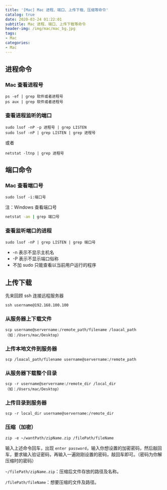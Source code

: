 ```yaml
---
title: '[Mac] Mac 进程、端口、上传下载、压缩等命令'
catalog: true
date: 2020-03-24 01:22:01
subtitle: Mac 进程、端口、上传下载等命令
header-img: /img/mac/mac_bg.jpg
tags:
- Mac
categories:
- Mac
---
```


## 进程命令
### Mac 查看进程号
```shell
ps -ef | grep 软件或者进程号
ps aux | grep 软件或者进程号
```

### 查看进程监听的端口
```shell
sudo lsof -nP -p 进程号 | grep LISTEN
sudo lsof -nP | grep LISTEN | grep 进程号
```
或者
```shell
netstat -ltnp | grep 进程号
```

## 端口命令
### Mac 查看端口号
```shell
sudo lsof -i:端口号
```
注：Windows 查看端口号
```cmd
netstat -an | grep 端口号
```

### 查看监听端口的进程
```shell
sudo lsof -nP | grep LISTEN | grep 端口号
```
- -n 表示不显示主机名
- -P 表示不显示端口俗称
- 不加 sudo 只能查看以当前用户运行的程序


## 上传下载
先来回顾 ssh 连接远程服务器
```shell
ssh username@192.168.100.100
```

### 从服务器上下载文件
```shell
scp username@servername:/remote_path/filename /loacal_path（如：/Users/mac/Desktop）
```

### 上传本地文件到服务器
```shell
scp /loacal_path/filename username@servername:/remote_path
```

### 从服务器下载整个目录
```shell
scp -r username@servername:/remote_dir /local_dir（如：/Users/mac/Desktop）
```

### 上传目录到服务器
```shell
scp -r local_dir username@servername:/remote_dir
```

### 压缩（加密）
```shell
zip -e ~/wantPath/zipName.zip /filePath/fileName
```
输入上述命令回车，出现 `enter password`，输入你想设置的加密密码，然后敲回车，要求输入验证密码，再输入一遍刚刚设置的密码，敲回车即可。（密码为你解压缩时的密码）

`~/filePath/zipName.zip`：压缩后文件存放的路径及名称。

`/filePath/fileName`：想要压缩的文件及路径。
